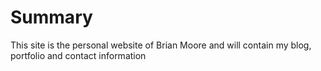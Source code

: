 # Summary

This site is the personal website of Brian Moore and will contain my blog, portfolio and contact information
